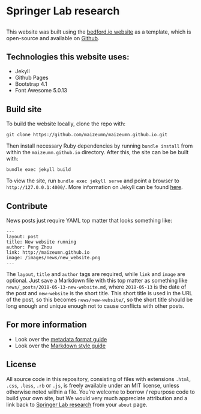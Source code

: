 # Springer Lab research

## 
This website was built using the [bedford.io website](http://bedford.io) as a template, which is open-source and available on [Github](https://github.com/blab/blotter).

## Technologies this website uses:
* Jekyll  
* Github Pages
* Bootstrap 4.1
* Font Awesome 5.0.13


## Build site

To build the website locally, clone the repo with:

```
git clone https://github.com/maizeumn/maizeumn.github.io.git
```

Then install necessary Ruby dependencies by running `bundle install` from within the `maizeumn.github.io` directory.  After this, the site can be be built with:

```
bundle exec jekyll build
```

To view the site, run `bundle exec jekyll serve` and point a browser to `http://127.0.0.1:4000/`.  More information on Jekyll can be found [here](http://jekyllrb.com/).

## Contribute

News posts just require YAML top matter that looks something like:

```
---
layout: post
title: New website running
author: Peng Zhou
link: http://maizeumn.github.io
image: /images/news/new_website.png
---
```

The `layout`, `title` and `author` tags are required, while `link` and `image` are optional.  Just save a Markdown file with this top matter as something like `news/_posts/2018-05-13-new-website.md`, where `2018-05-13` is the date of the post and `new-website` is the short title.  This short title is used in the URL of the post, so this becomes `news/new-website/`, so the short title should be long enough and unique enough not to cause conflicts with other posts.

## For more information

* Look over the [metadata format guide](http://maizeumn.github.io/guide/format/)
* Look over the [Markdown style guide](http://maizeumn.github.io/guide/style/)

## License

All source code in this repository, consisting of files with extensions `.html`, `.css`, `.less`, `.rb` or `.js`, is freely available under an MIT license, unless otherwise noted within a file. You're welcome to borrow / repurpose code to build your own site, but We would very much appreciate attribution and a link back to [Springer Lab research](http://maizeumn.github.io) from your `about` page.

